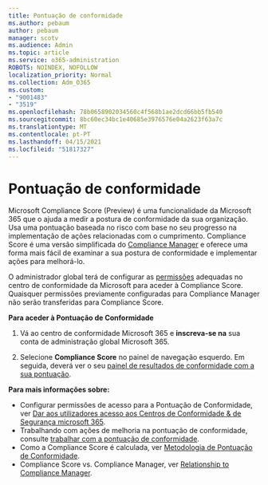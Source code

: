 ```yaml
---
title: Pontuação de conformidade
ms.author: pebaum
author: pebaum
manager: scotv
ms.audience: Admin
ms.topic: article
ms.service: o365-administration
ROBOTS: NOINDEX, NOFOLLOW
localization_priority: Normal
ms.collection: Adm_O365
ms.custom:
- "9001483"
- "3519"
ms.openlocfilehash: 78b0658902034560c4f568b1ae2dcd66bb5fb540
ms.sourcegitcommit: 8bc60ec34bc1e40685e3976576e04a2623f63a7c
ms.translationtype: MT
ms.contentlocale: pt-PT
ms.lasthandoff: 04/15/2021
ms.locfileid: "51817327"
---
```

# <a name="compliance-score"></a>Pontuação de conformidade

Microsoft Compliance Score (Preview) é uma funcionalidade da Microsoft 365 que o ajuda a medir a postura de conformidade da sua organização. Usa uma pontuação baseada no risco com base no seu progresso na implementação de ações relacionadas com o cumprimento.   Compliance Score é uma versão simplificada do [Compliance Manager](https://docs.microsoft.com/microsoft-365/compliance/compliance-manager-overview) e oferece uma forma mais fácil de examinar a sua postura de conformidade e implementar ações para melhorá-lo. 

O administrador global terá de configurar as [permissões](https://docs.microsoft.com/microsoft-365/security/office-365-security/permissions-in-the-security-and-compliance-center) adequadas no centro de conformidade da Microsoft para aceder à Compliance Score.  Quaisquer permissões previamente configuradas para Compliance Manager não serão transferidas para Compliance Score.

**Para aceder à Pontuação de Conformidade**

1. Vá ao centro de conformidade Microsoft 365 e **inscreva-se na** sua conta de administração global Microsoft 365.

2. Selecione **Compliance Score** no painel de navegação esquerdo. Em seguida, deverá ver o seu [painel de resultados de conformidade com a sua pontuação](https://docs.microsoft.com/microsoft-365/compliance/compliance-score-setup#understand-the-compliance-score-dashboard).
 

**Para mais informações sobre:**

- Configurar permissões de acesso para a Pontuação de Conformidade, ver [Dar aos utilizadores acesso aos Centros de Conformidade & de Segurança microsoft 365](https://docs.microsoft.com/microsoft-365/security/office-365-security/grant-access-to-the-security-and-compliance-center).
- Trabalhando com ações de melhoria na pontuação de conformidade, consulte  [trabalhar com a pontuação de conformidade](https://docs.microsoft.com/microsoft-365/compliance/working-with-compliance-score).
- Como a Compliance Score é calculada, ver [Metodologia de Pontuação de Conformidade](https://docs.microsoft.com/microsoft-365/compliance/compliance-score-methodology).
- Compliance Score vs. Compliance Manager, ver [Relationship to Compliance Manager](https://docs.microsoft.com/microsoft-365/compliance/compliance-score#relationship-to-compliance-manager).

